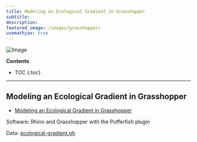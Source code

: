 ```yaml
---
title: Modeling an Ecological Gradient in Grasshopper
subtitle:
description:
featured_image: /images/grasshopper/
usemathjax: true
---
```


![Image](/images/grasshopper)

**Contents**
* TOC
{:toc}

---

## Modeling an Ecological Gradient in Grasshopper

* [<i class="fab fa-vimeo-v"></i>](https://vimeo.com/baharmon/parametric-forest)
[<i class="fab fa-youtube"></i>](https://youtu.be/m8PqarIRj4A)
[<i class="fas fa-project-diagram"></i> ](https://github.com/baharmon/baharmon.github.io/blob/master/data/ecological-gradient.gh?raw=true)
[Modeling an Ecological Gradient in Grasshopper](ecological-gradient)


Software: Rhino and Grasshopper with the Pufferfish plugin

Data:
[ecological-gradient.gh](https://github.com/baharmon/baharmon.github.io/blob/master/data/ecological-gradient.gh?raw=true)
